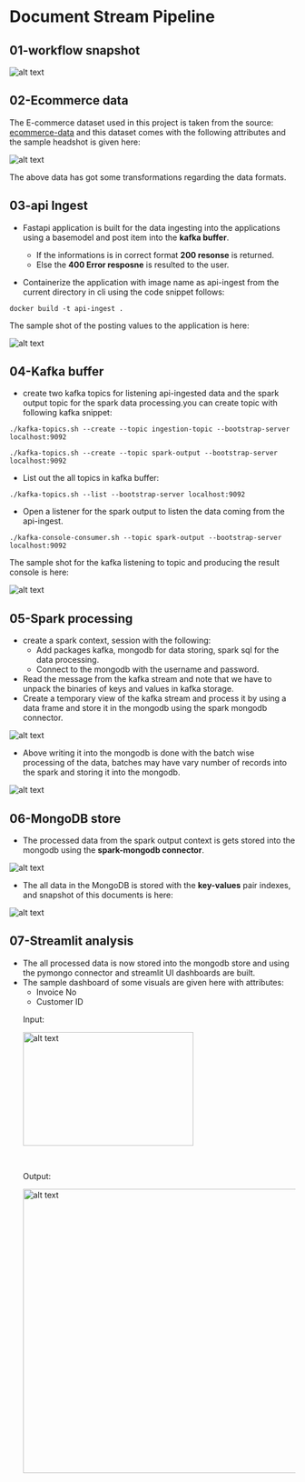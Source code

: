 # Document Stream Pipeline

## 01-workflow snapshot
![alt text](<assests-media/etl pipeline.png>)

## 02-Ecommerce data
The E-commerce dataset used in this project is taken from the source: [ecommerce-data](https://www.kaggle.com/datasets/carrie1/ecommerce-data) and this dataset comes with the following attributes and the sample headshot is given here:

![alt text](assests-media/dataset.png)

The above data has got some transformations regarding the data formats.

## 03-api Ingest
* Fastapi application is built for the data ingesting into the applications using a basemodel and post item into the **kafka buffer**.<br>
    * If the informations is in correct format **200 resonse** is returned.
    * Else the **400 Error resposne** is resulted to the user.

* Containerize the application with image name as api-ingest from the current directory in cli using the code snippet follows:
```
docker build -t api-ingest .
```
The sample shot of the posting values to the application is here:

![alt text](<assests-media/postman Testing.png>)

## 04-Kafka buffer
* create two kafka topics for listening api-ingested data and the spark output topic for the spark data processing.you can create topic with following kafka snippet:
```
./kafka-topics.sh --create --topic ingestion-topic --bootstrap-server localhost:9092

./kafka-topics.sh --create --topic spark-output --bootstrap-server localhost:9092
```
* List out the all topics in kafka buffer:
```
./kafka-topics.sh --list --bootstrap-server localhost:9092
```
* Open a listener for the spark output to listen the data coming from the api-ingest.
```
./kafka-console-consumer.sh --topic spark-output --bootstrap-server localhost:9092
```
The sample shot for the kafka listening to topic and producing the result console is here:

![alt text](<assests-media/kafka console.png>)

## 05-Spark processing
* create a spark context, session with the following:<br>
    * Add packages kafka, mongodb for data storing, spark sql for the data processing.
    * Connect to the mongodb with the username and password.
* Read the message from the kafka stream and note that we have to unpack the binaries of keys and values in kafka storage.
* Create a temporary view of the kafka stream and process it by using a data frame and store it in the mongodb using the spark mongodb connector.

![alt text](<assests-media/batch 1.png>)
* Above writing it into the mongodb is done with the batch wise processing of the data, batches may have vary number of records into the spark and storing it into the mongodb.

![alt text](<assests-media/batch n.png>)

## 06-MongoDB store
* The processed data from the spark output context is gets stored into the mongodb using the **spark-mongodb connector**.

![alt text](<assests-media/mongo document.png>)
* The all data in the MongoDB is stored with the **key-values** pair indexes, and snapshot of this documents is here:

![alt text](<assests-media/key value.png>)

## 07-Streamlit analysis
* The all processed data is now stored into the mongodb store and using the pymongo connector and streamlit UI dashboards are built.
* The sample dashboard of some visuals are given here with attributes:
    * Invoice No
    * Customer ID<br>
    <p align="center">
       <p>Input:</p>
       <img src="assests-media/dashboard input.png" alt="alt text" width="300" height="200">
    </p><br>
    <p align="center">
       <p>Output:</p>
       <img src="assests-media/dashboard output.png" alt="alt text" width="500">
    </p>
